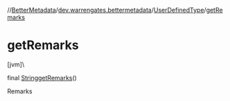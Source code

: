 //[BetterMetadata](../../../index.md)/[dev.warrengates.bettermetadata](../index.md)/[UserDefinedType](index.md)/[getRemarks](get-remarks.md)

# getRemarks

[jvm]\

final [String](https://docs.oracle.com/javase/8/docs/api/java/lang/String.html)[getRemarks](get-remarks.md)()

Remarks
